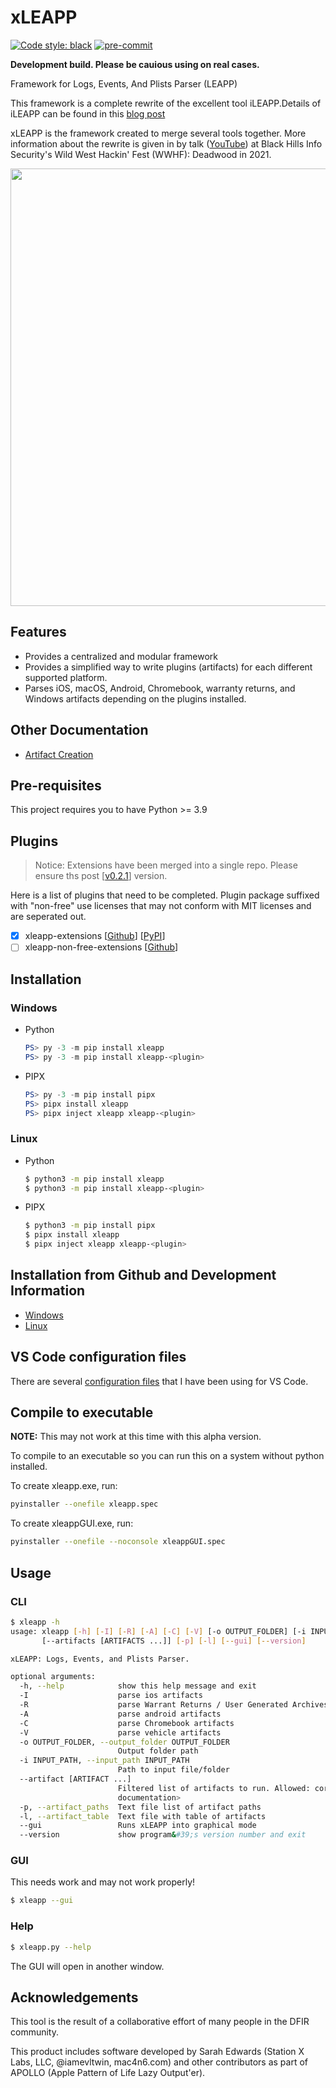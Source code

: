 # xLEAPP

[![Code style: black](https://img.shields.io/badge/code%20style-black-000000.svg)](https://github.com/psf/black)
[![pre-commit](https://img.shields.io/badge/pre--commit-enabled-brightgreen?logo=pre-commit&logoColor=white)](https://github.com/pre-commit/pre-commit)

**Development build. Please be cauious using on real cases.**

Framework for Logs, Events, And Plists Parser (LEAPP)

This framework is a complete rewrite of the excellent tool iLEAPP.Details of iLEAPP can be found in this [blog post](https://abrignoni.blogspot.com/2019/12/xleapp-ios-logs-events-and-properties.html)

xLEAPP is the framework created to merge several tools together. More information about the rewrite is given in by talk ([YouTube](https://www.youtube.com/watch?v=seTpCmSF0Gc)) at Black Hills Info Security&#39;s Wild West Hackin&#39; Fest (WWHF): Deadwood in 2021.

<img src="https://user-images.githubusercontent.com/1879197/139466769-3155b3d9-75c6-4ef0-bbb0-73b77fdc349f.gif" width=700>

## Features

* Provides a centralized and modular framework
* Provides a simplified way to write plugins (artifacts) for each different supported platform.
* Parses iOS, macOS, Android, Chromebook, warranty returns, and Windows artifacts depending on the plugins installed.

## Other Documentation

* [Artifact Creation](docs/current/artifact-creation.md)

## Pre-requisites

This project requires you to have Python >= 3.9

## Plugins

> Notice: Extensions have been merged into a single repo. Please ensure ths post [[v0.2.1](https://github.com/flamusdiu/xleapp/releases/tag/v0.2.1)] version.

Here is a list of plugins that need to be completed. Plugin package suffixed with "non-free" use licenses that may not conform with MIT licenses and are seperated out.

- [X] xleapp-extensions [[Github](https://github.com/flamusdiu/xleapp-extensions)] [[PyPI](https://pypi.org/project/xleapp-extensions/)]
- [ ] xleapp-non-free-extensions [[Github](https://github.com/flamusdiu/xleapp-non-free-extensions)]

## Installation

### Windows

* Python

  ```powershell
  PS> py -3 -m pip install xleapp
  PS> py -3 -m pip install xleapp-<plugin>
  ```

* PIPX

  ```powershell
  PS> py -3 -m pip install pipx
  PS> pipx install xleapp
  PS> pipx inject xleapp xleapp-<plugin>
  ```

### Linux

* Python

  ```bash
  $ python3 -m pip install xleapp
  $ python3 -m pip install xleapp-<plugin>
  ```

* PIPX

  ```bash
  $ python3 -m pip install pipx
  $ pipx install xleapp
  $ pipx inject xleapp xleapp-<plugin>
  ```

## Installation from Github and Development Information

* [Windows](docs/current/windows.md)
* [Linux](docs/current/linux.md)

## VS Code configuration files

There are several [configuration files](https://github.com/flamusdiu/xleapp-project) that I have been using for VS Code.

## Compile to executable

**NOTE:** This may not work at this time with this alpha version.

To compile to an executable so you can run this on a system without python installed.

To create xleapp.exe, run:

```bash
pyinstaller --onefile xleapp.spec
```

To create xleappGUI.exe, run:

```bash
pyinstaller --onefile --noconsole xleappGUI.spec
```

## Usage

### CLI

```bash
$ xleapp -h
usage: xleapp [-h] [-I] [-R] [-A] [-C] [-V] [-o OUTPUT_FOLDER] [-i INPUT_PATH]
       [--artifacts [ARTIFACTS ...]] [-p] [-l] [--gui] [--version]

xLEAPP: Logs, Events, and Plists Parser.

optional arguments:
  -h, --help            show this help message and exit
  -I                    parse ios artifacts
  -R                    parse Warrant Returns / User Generated Archives artifacts
  -A                    parse android artifacts
  -C                    parse Chromebook artifacts
  -V                    parse vehicle artifacts
  -o OUTPUT_FOLDER, --output_folder OUTPUT_FOLDER
                        Output folder path
  -i INPUT_PATH, --input_path INPUT_PATH
                        Path to input file/folder
  --artifact [ARTIFACT ...]
                        Filtered list of artifacts to run. Allowed: core, <check artifact list in
                        documentation>
  -p, --artifact_paths  Text file list of artifact paths
  -l, --artifact_table  Text file with table of artifacts
  --gui                 Runs xLEAPP into graphical mode
  --version             show program&#39;s version number and exit

```

### GUI

This needs work and may not work properly!

```bash
$ xleapp --gui

```

### Help

```bash
$ xleapp.py --help

```

The GUI will open in another window.

## Acknowledgements

This tool is the result of a collaborative effort of many people in the DFIR community.

This product includes software developed by Sarah Edwards (Station X Labs, LLC, @iamevltwin, mac4n6.com) and other contributors as part of APOLLO (Apple Pattern of Life Lazy Output'er).
